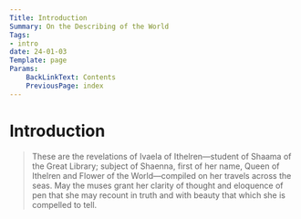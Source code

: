 ```yaml
---
Title: Introduction
Summary: On the Describing of the World
Tags:
- intro
date: 24-01-03
Template: page
Params:
    BackLinkText: Contents
    PreviousPage: index
---
```


# Introduction

> These are the revelations of Ivaela of Ithelren—student of Shaama of the Great Library; subject of Shaenna, first of her name, Queen of Ithelren and Flower of the World—compiled on her travels across the seas. May the muses grant her clarity of thought and eloquence of pen that she may recount in truth and with beauty that which she is compelled to tell.
